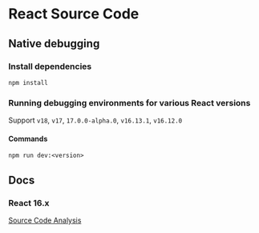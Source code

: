 # React Source Code

## Native debugging

### Install dependencies

```shell
npm install
```

### Running debugging environments for various React versions

Support `v18`, `v17`, `17.0.0-alpha.0`, `v16.13.1`, `v16.12.0`

#### Commands

```shell
npm run dev:<version>
```

## Docs

### React 16.x

[Source Code Analysis](./docs/sourcecode/React-16.x.md)
